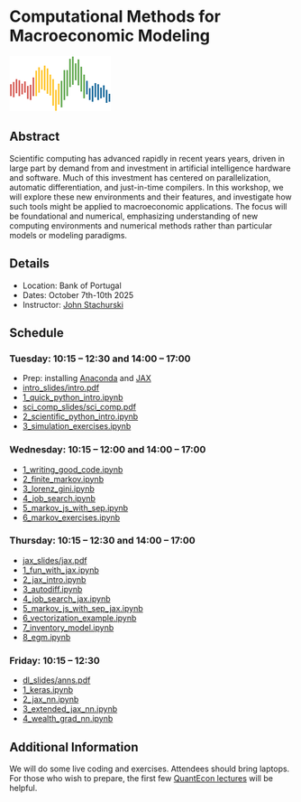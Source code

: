 # Computational Methods for Macroeconomic Modeling

![](qe-logo-large.png)

## Abstract

Scientific computing has advanced rapidly in recent years years, driven in large
part by demand from and investment in artificial intelligence hardware and
software. Much of this investment has centered on parallelization, automatic
differentiation, and just-in-time compilers. In this workshop, we will explore
these new environments and their features, and investigate how such tools might
be applied to macroeconomic applications.  The focus will be foundational and
numerical, emphasizing understanding of new computing environments and numerical
methods rather than particular models or modeling paradigms.


## Details

* Location: Bank of Portugal
* Dates: October 7th-10th 2025
* Instructor: [John Stachurski](https://johnstachurski.net/)

## Schedule

### Tuesday: 10:15 – 12:30 and 14:00 – 17:00
* Prep: installing [Anaconda](https://www.anaconda.com/download) and [JAX](https://docs.jax.dev/en/latest/installation.html)
* [intro_slides/intro.pdf](tuesday/intro_slides/intro.pdf)
* [1_quick_python_intro.ipynb](tuesday/1_quick_python_intro.ipynb)
* [sci_comp_slides/sci_comp.pdf](tuesday/sci_comp_slides/sci_comp.pdf)
* [2_scientific_python_intro.ipynb](tuesday/2_scientific_python_intro.ipynb)
* [3_simulation_exercises.ipynb](tuesday/3_simulation_exercises.ipynb)

### Wednesday: 10:15 – 12:00 and 14:00 – 17:00
* [1_writing_good_code.ipynb](wednesday/1_writing_good_code.ipynb)
* [2_finite_markov.ipynb](wednesday/2_finite_markov.ipynb)
* [3_lorenz_gini.ipynb](wednesday/3_lorenz_gini.ipynb)
* [4_job_search.ipynb](wednesday/4_job_search.ipynb)
* [5_markov_js_with_sep.ipynb](wednesday/5_markov_js_with_sep.ipynb)
* [6_markov_exercises.ipynb](wednesday/6_markov_exercises.ipynb)

### Thursday: 10:15 – 12:30 and 14:00 – 17:00
* [jax_slides/jax.pdf](thursday/jax_slides/jax.pdf)
* [1_fun_with_jax.ipynb](thursday/1_fun_with_jax.ipynb)
* [2_jax_intro.ipynb](thursday/2_jax_intro.ipynb)
* [3_autodiff.ipynb](thursday/3_autodiff.ipynb)
* [4_job_search_jax.ipynb](thursday/4_job_search_jax.ipynb)
* [5_markov_js_with_sep_jax.ipynb](thursday/5_markov_js_with_sep_jax.ipynb)
* [6_vectorization_example.ipynb](thursday/6_vectorization_example.ipynb)
* [7_inventory_model.ipynb](thursday/7_inventory_model.ipynb)
* [8_egm.ipynb](thursday/8_egm.ipynb)

### Friday: 10:15 – 12:30
* [dl_slides/anns.pdf](friday/dl_slides/anns.pdf)
* [1_keras.ipynb](friday/1_keras.ipynb)
* [2_jax_nn.ipynb](friday/2_jax_nn.ipynb)
* [3_extended_jax_nn.ipynb](friday/3_extended_jax_nn.ipynb)
* [4_wealth_grad_nn.ipynb](friday/4_wealth_grad_nn.ipynb)


## Additional Information

We will do some live coding and exercises.  Attendees should bring laptops. For
those who wish to prepare, the first few [QuantEcon
lectures](https://python-programming.quantecon.org/intro.html) will be helpful.


